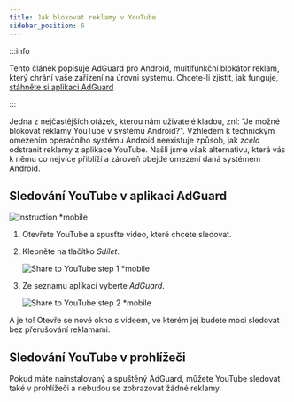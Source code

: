 ```yaml
---
title: Jak blokovat reklamy v YouTube
sidebar_position: 6
---
```


:::info

Tento článek popisuje AdGuard pro Android, multifunkční blokátor reklam, který chrání vaše zařízení na úrovni systému. Chcete-li zjistit, jak funguje, [stáhněte si aplikaci AdGuard](https://agrd.io/download-kb-adblock)

:::

Jedna z nejčastějších otázek, kterou nám uživatelé kladou, zní: "Je možné blokovat reklamy YouTube v systému Android?". Vzhledem k technickým omezením operačního systému Android neexistuje způsob, jak *zcela* odstranit reklamy z aplikace YouTube. Našli jsme však alternativu, která vás k němu co nejvíce přiblíží a zároveň obejde omezení daná systémem Android.

## Sledování YouTube v aplikaci AdGuard

![Instruction *mobile](https://cdn.adtidy.org/public/Adguard/Blog/Android/3-6/share.gif)

1. Otevřete YouTube a spusťte video, které chcete sledovat.

1. Klepněte na tlačítko *Sdílet*.

    ![Share to YouTube step 1 *mobile](https://cdn.adtidy.org/content/kb/ad_blocker/android/youtube/android-youtube-share-step1.png)

1. Ze seznamu aplikací vyberte *AdGuard*.

    ![Share to YouTube step 2 *mobile](https://cdn.adtidy.org/content/kb/ad_blocker/android/youtube/android-youtube-share-step2.png)

A je to! Otevře se nové okno s videem, ve kterém jej budete moci sledovat bez přerušování reklamami.

## Sledování YouTube v prohlížeči

Pokud máte nainstalovaný a spuštěný AdGuard, můžete YouTube sledovat také v prohlížeči a nebudou se zobrazovat žádné reklamy.
